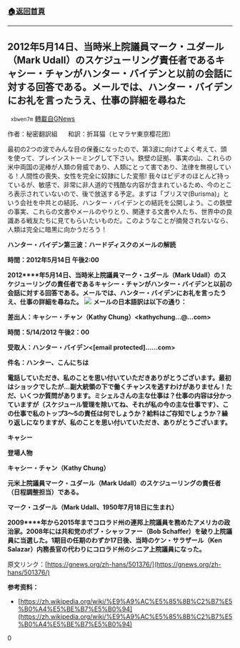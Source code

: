 ###  [:house:返回首頁](https://github.com/ourhimalayas/txt)
---

## 2012年5月14日、当時米上院議員マーク・ユダール（Mark Udall）のスケジューリング責任者であるキャシー・チャンがハンター・バイデンと以前の会話に対する回答である。メールでは、ハンター・バイデンにお礼を言ったうえ、仕事の詳細を尋ねた
` xbwen7m` [轉載自GNews](https://gnews.org/zh-hans/512839/)

作者：秘密翻訳組      和訳：折耳猫（ヒマラヤ東京樱花团）

最初の2つの波でみんな目の保養になったので、第3波に向けてよく考えて、頭を使って、ブレインストーミングして下さい。鉄壁の証拠、事実の山、これらの米中両国の泥棒が人類の脅威であり、人類にとって害であり、法律を無視している！人間性の喪失、女性を完全に奴隷にした変態! 我々はビデオのほとんど持っているが、敏感で、非常に非人道的で残酷な内容が含まれているため、今のところ表示されていないので、後で放送する予定。まずは「ブリスマ(Burisma)」という会社を中共との結託、ハンター・バイデンとの結託を公開しよう。この鉄壁の事実、これらの文書やメールのやりとり、関連する文書や人たち、世界中の良識ある戦友たちに見てもらいたいものだ。このようなことが摘発されないなら、人類は完全に暗黒に向かうだろう！

**ハンター・バイデン第三波：ハードディスクのメールの解読**

**時間：2012年5月14日 午後2:00**

**2012****年5月14日、当時米上院議員マーク・ユダール（Mark Udall）のスケジューリングの責任者であるキャシー・チャンがハンター・バイデンと以前の会話に対する回答である。メールでは、ハンター・バイデンにお礼を言ったうえ、仕事の詳細を尋ねた。**
![]()![](https://gnews-media-offload.s3.amazonaws.com/wp-content/uploads/2020/11/01042735/%E7%94%BB%E5%83%8F1-10.png)
**メールの日本語訳は以下の通り：**

**差出人：キャシー・チャン（Kathy Chung）&lt;kathychung…@…com&gt;**

**時間：5/14/2012 午後2：00**

**受取人：ハンター・バイデン&lt;[email protected]……com&gt;**

**件名：ハンター、こんにちは**

**電話していただき、私のことを思い付いていただきありがとうございます。最初はショックでしたが…副大統領の下で働くチャンスを逃すわけがありません！ただ、いくつか質問があります。ミシェルさんの主な仕事は？仕事の内容は分かっていますが（スケジュール管理を除いてね、それが私の今の主な仕事です）、この仕事で私のトップ3～5の責任は何でしょうか？給料はご存知でしょうか？繰り返しになりますが、私のことを思い付いていただき、ありがとうございます。**

**キャシー**

**登場人物**

**キャシー・チャン（Kathy Chung）**

**元米上院議員マーク・ユダール（Mark Udall）のスケジューリングの責任者（日程調整担当）である。**

**マーク・ユダール（Mark Udall、1950年7月18日に生まれ）**

**2009****年から2015年までコロラド州の連邦上院議員を務めたアメリカの政治家。2008年には共和党のボブ・シャッファー（Bob Schaffer）を破り上院議員に当選した。1期目の任期のわずか17日後、当時のケン・サラザール（Ken Salazar）内務長官の代わりにコロラド州のシニア上院議員になった。**

原文リンク：[https://gnews.org/zh-hans/501376/](https://gnews.org/zh-hans/501376/)

**参考资料：**

- [https://zh.wikipedia.org/wiki/%E9%A9%AC%E5%85%8B%C2%B7%E5%B0%A4%E5%BE%B7%E5%B0%94](https://zh.wikipedia.org/wiki/%E9%A9%AC%E5%85%8B%C2%B7%E5%B0%A4%E5%BE%B7%E5%B0%94)


0

